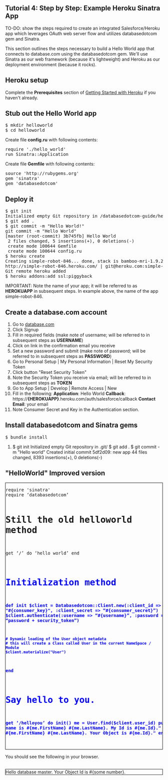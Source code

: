 Tutorial 4: Step by Step: Example Heroku Sinatra App
----------------------------------------------------

TO-DO: show the steps required to create an integrated Salesforce/Heroku app which leverages OAuth web server flow and utilizes databasedotcom gem and Sinatra.

This section outlines the steps necessary to build a Hello World app that connects 
to database.com using the databasedotcom gem.  We'll use Sinatra as our web 
framework (because it's lightweight) and Heroku as our deployment environment 
(because it rocks).

Heroku setup
------------
Complete the __**Prerequisites**__ section of <a href="http://devcenter.heroku.com/articles/quickstart" target="_blank">Getting Started with Heroku</a> if you haven't already.  

Stub out the Hello World app
-----------------------------
<pre class="terminal">
$ mkdir helloworld
$ cd helloworld
</pre>
    
Create file **config.ru** with following contents:

<pre class="terminal">
require './hello_world'
run Sinatra::Application
</pre>
    
Create file **Gemfile** with following contents:

<pre class="terminal">
source 'http://rubygems.org'
gem 'sinatra'
gem 'databasedotcom'
</pre>

Deploy it
---------
<pre class="terminal">
$ git init
Initialized empty Git repository in /databasedotcom-guide/helloworld/.git/
$ git add .
$ git commit -m "Hello World!"
git commit -m "Hello World"
[master (root-commit) 3b745fb] Hello World
 2 files changed, 5 insertions(+), 0 deletions(-)
 create mode 100644 Gemfile
 create mode 100644 config.ru
$ heroku create
Creating simple-robot-846... done, stack is bamboo-mri-1.9.2
http://simple-robot-846.heroku.com/ | git@heroku.com:simple-robot-846.git
Git remote heroku added
$ heroku addons:add ssl:piggyback
</pre>

IMPORTANT:  Note the name of your app; it will be referred to as **HEROKUAPP**
 in subsequent steps.  In example above, the name of the app simple-robot-846.

Create a database.com account
-----------------------------
1. Go to <a href="http://www.database.com" target="_blank">database.com</a>
1. Click Signup
1. Fill in required fields (make note of username; will be referred to in subsequent steps as **USERNAME**)
1. Click on link in the confirmation email you receive
1. Set a new password and submit (make note of password; will be referred to in subsequent steps as **PASSWORD**)
1. Go to Personal Setup | My Personal Information | Reset My Security Token
1. Click button "Reset Security Token"
1. Note the Security Token you receive via email; will be referred to in subsequent steps as **TOKEN**
1. Go to App Setup | Develop | Remote Access | New
1. Fill in the following:
    **Application**: Hello World
    **Callback**: https://**{HEROKUAPP}**.heroku.com/auth/salesforce/callback
    **Contact Email**: your email
1. Note Consumer Secret and Key in the Authentication section.



Install databasedotcom and Sinatra gems
-----------------------------
<pre class="terminal">
$ bundle install
</pre>

    
1. 
    $ git init
    Initialized empty Git repository in .git/
    $ git add .
    $ git commit -m "Hello world"
    Created initial commit 5df2d09: new app
    44 files changed, 8393 insertions(+), 0 deletions(-)

"HelloWorld" Improved version
-----------------------------

<div style="border: solid 1px black" >
<pre>
require 'sinatra'
require ‘databasedotcom’

# Still the old helloworld method
get ‘/’ do
    ‘hello world’
end
<b><font color="blue">
# Initialization method
def init
    $client = Databasedotcom::Client.new(:client_id => "#{consumer_key}", :client_secret => “#{consumer_secret}”)
    $client.authenticate(:username => “#{username}”, :password => “password + security_token”)

    # Dynamic loading of the User object metadata
    # this will create a Class called User in the current NameSpace / Module
    $client.materialize("User")
end

# Say hello to you.
get ‘/helloyou’ do
 	init()
   me = User.find($client.user_id)
   puts "My name is #{me.FirstName} #{me.LastName}. My Id is #{me.Id}."
   "Hello #{me.FirstName} #{me.LastName}. Your Object is #{me.Id}."
end
</font>
</b>
</pre>
</div>

You should see the following in your browser.<br/><br/>
<div style="border: solid 1px black" >
	Hello database master. Your Object Id is #{some number}.
</div>

